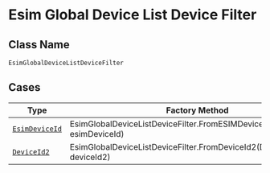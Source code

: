 
# Esim Global Device List Device Filter

## Class Name

`EsimGlobalDeviceListDeviceFilter`

## Cases

| Type | Factory Method |
|  --- | --- |
| [`EsimDeviceId`](../../../doc/models/esim-device-id.md) | EsimGlobalDeviceListDeviceFilter.FromESIMDeviceId(EsimDeviceId esimDeviceId) |
| [`DeviceId2`](../../../doc/models/device-id-2.md) | EsimGlobalDeviceListDeviceFilter.FromDeviceId2(DeviceId2 deviceId2) |

